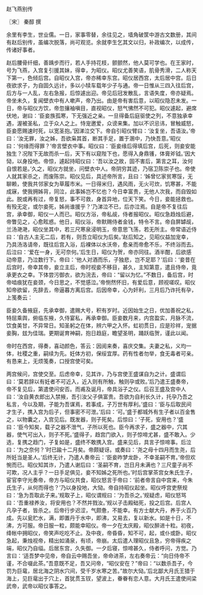 赵飞燕别传  

〖宋〗 秦醇 撰  

余里有李生，世业儒。一日，家事零替，余往见之，墙角破筐中游古文数册，其间有赵后别传，虽编次脱落，尚可观览。余就李生乞其文以归，补政编次，以成传，传诸好事者。  

赵后腰骨纤细，善踽步而行，若人手持花枝，颤颤然，他人莫可学也。在王家时，号为飞燕，入宫复引援其妹，得幸，为昭仪。昭仪尤善笑语，肌骨秀滑，二人称天下第一，色倾后宫。自昭仪入宫，帝亦稀幸东宫。昭仪居西宫，太后居中宫。后日夜欲求子，为自固久远计，多以小犊车载年少子与通。帝一日惟从三四入往后宫，后方与一人乱，左右急报，后惊遽出迎。帝见后冠发散乱，言语失度，帝亦疑焉。帝坐未久，复闻壁衣中有人嗽声，帝乃出。由是帝有害后意，以昭仪隐忍未发。一日，帝与昭仪方饮，帝忽攘袖嗔目，直视昭仪，怒气怫然不可犯。昭仪遽起，避席伏地，谢曰：‘臣妾族孤寒，下无强近之亲。一旦得备后庭驱使之列，不意独承幸遇，渥被圣私，立于众人之上。恃宠邀爱，众谤来集。加以不识忌讳，冒触威怒，臣妾愿赐速时死，以宽圣抱。’因涕泣交下。帝自引昭仪臂曰：‘汝复坐，吾语汝。’帝曰：‘汝无罪，汝之姊，吾欲枭其首，断其手足，置于溷中，乃快吾意。’昭仪曰：‘何缘而得罪？’帝言壁衣中事。昭仪曰：‘臣妾缘后得填后宫，后死，则妾安能独生？况陛下无故而杀一后，天下有以窥陛下也，愿得入身鼎镬，体膏斧钺。’因大恸，以身投地。帝惊，遽起持昭仪曰：‘吾以汝之故，固不害后，第言之耳，汝何自恨若是。’久之，昭仪方就坐，问壁衣中人。帝阴穷其迹，乃宿卫陈崇子也。帝使人就其家杀之，而废陈崇。昭仪见后，具述帝所言，且曰：‘姊曾忆家贫寒馁，无聊赖，使我共邻家女为草履市米。一日得米归，遇风雨，无火可炊，饥寒甚，不能成寐，使我拥姊背，同泣，此事姊岂不忆也？今日幸富贵，无他人次我，而自毁如此。脱或再有过，帝复怒，事不可救，身首异地，位天下笑。今日，妾能拯救也。有殁无定，或尔妾死，姊尚谁援乎？’乃涕泣不已，后亦泣焉。自是帝不复往后宫，承幸御，昭仪一人而已。昭仪方浴，帝私觇，侍者报昭仪。昭仪急趋烛后避，帝瞥见之，心愈眩惑。他日，昭仪浴，帝默赐侍者金钱，特令不言。帝自屏罅觇，兰汤滟滟，昭仪坐其中，若三尺寒泉浸明玉，帝意思飞荡，若无所主。帝常语近侍曰：‘自古人主无二后，若有，则吾立昭仪为后矣。’赵后知之，见昭仪益加宠幸，乃具汤洛请帝，既往后宫入浴，后裸体以水沃帝，愈亲而帝愈不乐，不终浴而去。后泣曰：‘爱在一身，无可奈何。’后生日，昭仪为贺，帝亦同往。酒半酣，后欲感动帝意，乃泣数行下。帝曰：‘他人对酒而乐，子独悲，岂不足耶？’后曰：‘妾昔在后宫时，帝幸其帝，妾立主后，帝时视妾不移目，甚久，主知第意，遣且侍帝，竟承更衣之幸。下体尝污御衣，欲为浣去，帝曰：“留以为忆。”不数日，备后宫，时帝啮痕犹在妾颈，今日思之，不觉感泣。’帝恻然怀旧，有爱后意，顾视嗟叹。昭仪知帝欲留，先辞去，帝逼暮方离后宫。后因帝幸，心为奸利，三月后乃诈托有孕，上笺奏云：  

臣妾久备掖庭，先承幸御，遣赐大号，积有岁时。近因始生之日，优加善祝之私，特屈乘舆，俯临东掖，久侍宴私，再承幸御。臣妾数月来，内宫盈实，月脉不流，饮食美甘，不异常日。知圣躬之在体，辨六甲之入怀。虹初贯日，应是珍祥，宠据妾胸，玆为佳瑞。更期诞育神嗣，抱日趋庭，瞻望圣明，踊跃临贺，谨此以闻。  

帝时在西宫，得奏，喜动颜色，答云：因阅来奏，喜庆交集。夫妻之私，义均一体，社稷之重，嗣续为先。妊体方初，保绥宜厚。药有性者勿举，食无毒者可亲。有恳来上，无烦笺奏，口授宫使可矣。  

两宫候问，宫使交至。后虑帝幸，见其诈，乃与宫使王盛谋自为之计。盛谓后曰：‘莫若辞以有妊者不可近入，近入则有所触，触则孕或败。’后乃遣王盛奏帝，帝不复见后，第遣使问安否。而甫及诞月，帝具浴子之仪。后召王盛及宫中人曰：‘汝自黄衣郎出入禁掖，吾引汝父子俱富贵。吾欲为自利长久计，托孕乃吾之私言，今以及期，子能为吾谋焉，若事成，子万世有厚利。’盛曰：‘臣与后取民间才生子，携入宫为后子，但事密不可泄。’后曰：‘可。’盛于都城外有生子者以百金售之，以物囊之，入宫见后。既发器，则子死矣。后惊曰：‘子死，安用也？’盛曰：‘臣今知矣，载子之器不泄气，子所以死也。臣今再求子，盛之器中，穴其器，使气可出入，则子不死。’盛得子，趋宫门欲入，则子惊啼尤甚，盛不敢入。少选，复携之趋门，子复如是，盛终不敢携入宫。盛来见后，具言子惊啼事。后泣曰：‘为之奈何？’时已踰十二月矣。帝颇疑讶。或奏曰：‘尧之母十四月而生尧，后所妊当是圣人。’后终无计，乃遣人奏帝云：‘臣妾昨梦龙卧，不幸圣嗣不育。’帝但欢惋而已。昭仪知其诈，乃遣人谢后曰：‘圣嗣不育，岂日月未满也？三尺童子尚不可欺，况人主乎？一日手足俱见，妾不知姊之死所也。’时后宫掌茶宫女朱氏生子，宦官李守光奏帝，帝方与昭仪共食，昭仪怒言于帝曰：‘前者帝言自中宫来，今朱氏生子，从何而得也？’乃以身投地，大恸。帝自持昭仪起坐。昭仪呼宫吏祭规曰：‘急为吾取此子来。’规取子上，昭仪谓规曰：‘为吾杀之。’规疑虑，昭仪怒骂曰：‘吾重禄养汝，将安用也？不然并戮汝。’规以子击殿础死，投之后宫。后宫人凡孕子者，皆杀之。后帝行步迟涩，气颇惫，不能幸。有方士献大丹，养于火百乃成。先以瓮贮水，满，即置丹于水中，即沸，又易去，复以新水。如是十日，不沸，方可服。帝日服一粒，颇能幸昭仪。帝一夕在太庆殿，昭仪醉进十粒。初夜，绛帐中拥昭仪，帝笑声吃吃不止。及中夜，帝昏昏，知不可，起，或仆或卧。昭仪急起，秉烛视帝，精出如涌泉，有顷，帝崩。太后遣人理昭仪且急，穷帝得疾之端，昭仪乃自缢。后居东宫，久失御。一夕后寝，惊啼甚久，侍者呼问，方觉。乃言曰：‘适吾梦中见帝，帝自云中赐吾坐，帝命进茶，左右奏帝云：“向日侍帝不谨，不合啜此茶。”吾意既不足，吾又问帝，“昭仪安在？”帝曰：“以数杀吾子，今罚为巨鼋，居北海之阴水穴间，受千岁水寒之苦。”故尔大恸。’后北鄙大月氏王猎于海上，见巨鼋出于穴上，首犹贯玉钗，望波上，眷眷有恋人意。大月氏王遣使间梁武帝，武帝以昭仪事答之。  
